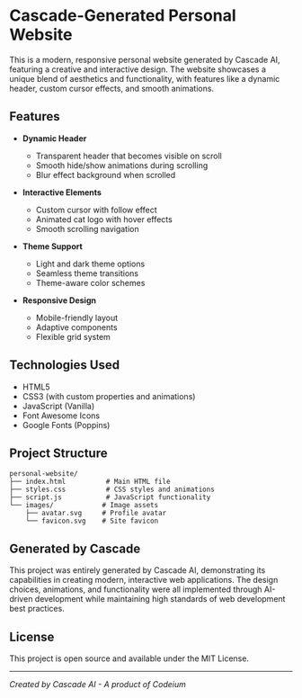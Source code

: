 # Cascade-Generated Personal Website

This is a modern, responsive personal website generated by Cascade AI, featuring a creative and interactive design. The website showcases a unique blend of aesthetics and functionality, with features like a dynamic header, custom cursor effects, and smooth animations.

## Features

- **Dynamic Header**
  - Transparent header that becomes visible on scroll
  - Smooth hide/show animations during scrolling
  - Blur effect background when scrolled

- **Interactive Elements**
  - Custom cursor with follow effect
  - Animated cat logo with hover effects
  - Smooth scrolling navigation

- **Theme Support**
  - Light and dark theme options
  - Seamless theme transitions
  - Theme-aware color schemes

- **Responsive Design**
  - Mobile-friendly layout
  - Adaptive components
  - Flexible grid system

## Technologies Used

- HTML5
- CSS3 (with custom properties and animations)
- JavaScript (Vanilla)
- Font Awesome Icons
- Google Fonts (Poppins)

## Project Structure

```
personal-website/
├── index.html          # Main HTML file
├── styles.css          # CSS styles and animations
├── script.js           # JavaScript functionality
└── images/            # Image assets
    ├── avatar.svg     # Profile avatar
    └── favicon.svg    # Site favicon
```

## Generated by Cascade

This project was entirely generated by Cascade AI, demonstrating its capabilities in creating modern, interactive web applications. The design choices, animations, and functionality were all implemented through AI-driven development while maintaining high standards of web development best practices.

## License

This project is open source and available under the MIT License.

---
*Created by Cascade AI - A product of Codeium*
